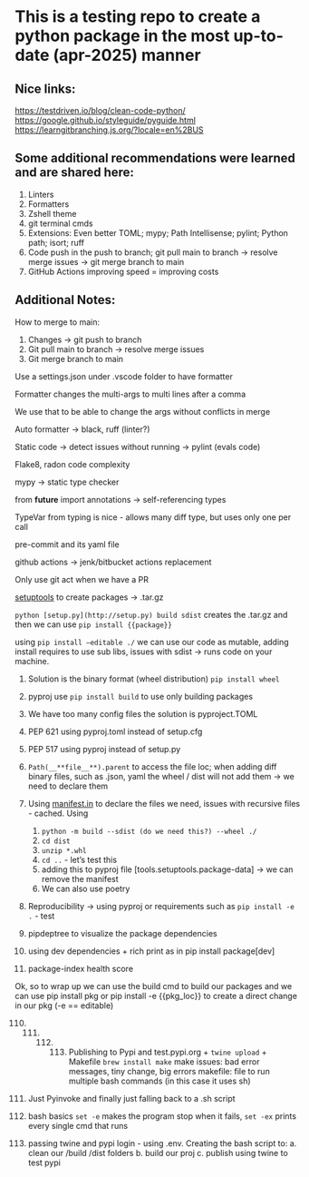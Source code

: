 # This is a testing repo to create a python package in the most up-to-date (apr-2025) manner

## Nice links:
https://testdriven.io/blog/clean-code-python/
https://google.github.io/styleguide/pyguide.html
https://learngitbranching.js.org/?locale=en%2BUS

## Some additional recommendations were learned and are shared here:
1. Linters
2. Formatters
3. Zshell theme
4. git terminal cmds
5. Extensions: Even better TOML; mypy; Path Intellisense; pylint; Python path; isort; ruff
6. Code push in the push to branch; git pull main to branch -> resolve merge issues  -> git merge branch to main
7. GitHub Actions improving speed = improving costs


## Additional Notes: 
How to merge to main:

1. Changes → git push to branch
2. Git pull main to branch → resolve merge issues
3. Git merge branch to main

Use a settings.json under .vscode folder to have formatter

Formatter changes the multi-args to multi lines after a comma

We use that to be able to change the args without conflicts in merge

Auto formatter → black, ruff (linter?)

Static code → detect issues without running → pylint (evals code)

Flake8, radon code complexity 

mypy → static type checker

from __future__ import annotations → self-referencing types

TypeVar from typing is nice - allows many diff type, but uses only one per call

pre-commit and its yaml file

github actions → jenk/bitbucket actions replacement

Only use git act when we have a PR

[setuptools](https://setuptools.pypa.io/en/latest/) to create packages → .tar.gz

`python [setup.py](http://setup.py) build sdist`  creates the .tar.gz and then we can use `pip install {{package}}`

using `pip install —editable ./` we can use our code as mutable, adding install requires to use sub libs, issues with sdist → runs code on your machine.

1. Solution is the binary format (wheel distribution) `pip install wheel` 
2. pyproj use `pip install build` to use only building packages
3. We have too many config files the solution is pyproject.TOML
4. PEP 621 using pyproj.toml instead of setup.cfg
5. PEP 517 using pyproj instead of setup.py
6. `Path(__**file__**).parent` to access the file loc; when adding diff binary files, such as .json, yaml the wheel / dist will not add them → we need to declare them
7. Using [manifest.in](http://manifest.in) to declare the files we need, issues with recursive files - cached. Using 
    1. `python -m build --sdist (do we need this?) --wheel ./`  
    2. `cd dist` 
    3. `unzip *.whl` 
    4. `cd ..`  - let’s test this
    5. adding this to pyproj file [tools.setuptools.package-data] → we can remove the manifest 
    6. We can also use poetry
8. Reproducibility → using pyproj or requirements such as `pip install -e .` - test
9. pipdeptree to visualize the package dependencies 

106. using dev dependencies + rich print as in pip install package[dev]

107. package-index health score

Ok, so to wrap up we can use the build cmd to build our packages and we can use pip install pkg or pip install -e {{pkg_loc}} to create a direct change in our pkg (-e == editable)

110. 111. 112. 113. Publishing to Pypi and test.pypi.org + `twine upload` + Makefile `brew install make` 
make issues: bad error messages, tiny change, big errors
makefile: file to run multiple bash commands (in this case it uses sh)

114. Just Pyinvoke and finally just falling back to a .sh script
115. bash basics `set -e` makes the program stop when it fails, `set -ex` prints every single cmd that runs
116. passing twine and pypi login - using .env. Creating the bash script to:
a. clean our /build /dist folders
b. build our proj
c. publish using twine to test pypi